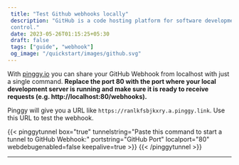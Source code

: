```yaml
---
 title: "Test Github webhooks locally" 
 description: "GitHub is a code hosting platform for software development and version 
 control."
 date: 2023-05-26T01:15:25+05:30 
 draft: false 
 tags: ["guide", "webhook"]
 og_image: "/quickstart/images/github.svg"
---
```


With [pinggy.io](https://pinggy.io) you can share your GitHub Webhook from localhost with just a single command. **Replace the port 80 with the port where your local development server is running and make sure it is ready to receive requests (e.g. http://localhost:80/webhooks).**

Pinggy will give you a URL like `https://ranlkfsbjkxry.a.pinggy.link`. Use this URL to test the webhook.

{{< pinggytunnel box="true" tunnelstring="Paste this command to start a tunnel to GitHub Webhook:" portstring="GitHub Port" localport="80" webdebugenabled=false keepalive=true >}}
{{< /pinggytunnel >}}

<hr>
